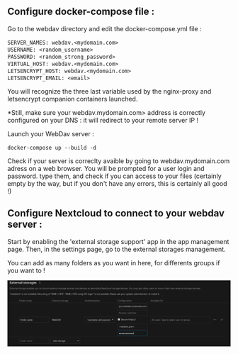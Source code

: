 ## Configure docker-compose file :

Go to the webdav directory and edit the docker-compose.yml file :

    SERVER_NAMES: webdav.<mydomain.com>
    USERNAME: <random_username>
    PASSWORD: <random_strong_password>
    VIRTUAL_HOST: webdav.<mydomain.com>
    LETSENCRYPT_HOST: webdav.<mydomain.com>
    LETSENCRYPT_EMAIL: <email>

You will recognize the three last variable used by the nginx-proxy and letsencrypt companion containers launched.

*Still, make sure your webdav.mydomain.com> address is correctly configured on your DNS : it will redirect to your remote server IP !

Launch your WebDav server :

    docker-compose up --build -d

Check if your server is correclty avaible by going to webdav.mydomain.com adress on a web browser. You will be prompted for a user login and password. type them, and check if you can access to your files (certainly empty by the way, but if you don't have any errors, this is certainly all good !)

## Configure Nextcloud to connect to your webdav server :

Start by enabling the 'external storage support' app in the app management page. Then, in the settings page, go to the external storages management.

You can add as many folders as you want in here, for differents groups if you want to !

![webdav-configuration picture](/resources/webdav-configuration.PNG)
